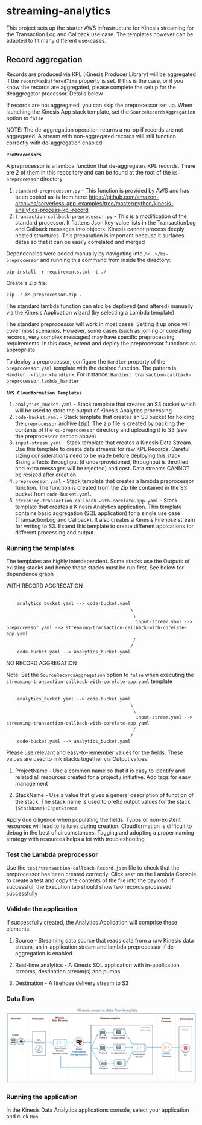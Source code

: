 # streaming-analytics

This project sets up the starter AWS infrastructure for Kinesis streaming for the Transaction Log and Callback use case. The templates however can be adapted to fit many different use-cases.

## Record aggregation

Records are produced via KPL (Kinesis Producer Library) will be aggregated if the `recordMaxBufferedTime` property is set. If this is the case, or if you know the records are aggregated, please complete the setup for the deaggregator processor. Details below

If records are not aggregated, you can skip the preprocessor set up. When launching the Kinesis App stack template, set the `SourceRecordsAggregation` option to `false`

NOTE: The de-aggregation operation returns a no-op if records are not aggregated. A stream with non-aggregated records will still function correctly with de-aggregation enabled

**`PreProcessors`**

A preprocessor is a lambda function that de-aggregates KPL records. There are 2 of them in this repository and can be found at the root of the `ks-preprocessor` directory
1. `standard-preprocessor.py` - This function is provided by AWS and has been copied as-is from here: https://github.com/amazon-archives/serverless-app-examples/tree/master/python/kinesis-analytics-process-kpl-record
2. `transaction-callback-preprocessor.py` - This is a modification of the standard processor. It flattens Json key-value lists in the TransactionLog and Callback messages into objects. Kinesis cannot process deeply nested structures. This preparation is important because it surfaces dataa so that it can be easily correlated and merged


Dependencies were added manually by navigating into `/<..>/ks-preprocessor` and running this command from inside the directory:

```
pip install -r requirements.txt -t ./

```

Create a Zip file:

```
zip -r ks-preprocessor.zip .

```

The standard lambda function can also be deployed (and altered) manually via the Kinesis Application wizard (by selecting a Lambda template)

The standard preprocessor will work in most cases. Setting it up once will cover most scenarios. However, some cases (such as joining or corelating records, very complex messages) may have specific preprocessing requirements. In this case, extend and deploy the preprocessor functions as appropriate

To deploy a preprocessor, configure the `Handler` property of the `preprocessor.yaml` template with the desired function. The pattern is `Handler: <file>.<handler>`. 
For instance: `Handler: transaction-callback-preprocessor.lambda_handler`


**`AWS Cloudformation Templates`**

1. `analytics_bucket.yaml` - Stack template that creates an S3 bucket which will be used to store the output of Kinesis Analytics processing
2. `code-bucket.yaml` - Stack template that creates an S3 bucket for holding the `preprocessor` archive (zip). The zip file is created by packing the contents of the `ks-preprocessor` directory and uploading it to S3 (see the preprocessor section above)
3. `input-stream.yaml` - Stack template that creates a Kinesis Data Stream. Use this template to create data streams for raw KPL Records. Careful sizing considerations need to be made before deploying this stack. Sizing affects throughput (if underprovisioned, throughput is throttled and extra messages will be rejected) and cost. Data streams CANNOT be resized after creation.
4. `preprocessor.yaml` - Stack template that creates a lambda preprocessor function. The function is created from the Zip file contained in the S3 bucket from `code-bucket.yaml`.
5. `streaming-transaction-callback-with-corelate-app.yaml` - Stack template that creates a Kinesis Analytics application. This template contains basic aggregation (SQL application) for a single use case (TransactionLog and Callback). It also creates a Kinesis Firehose stream for writing to S3. Extend this template to create different applcations for different processing and output. 

### Running the templates

The templates are highly interdependent. Some stacks use the Outputs of existing stacks and hence those stacks must be run first. See below for dependence graph

WITH RECORD AGGREGATION

```

    analytics_bucket.yaml --> code-bucket.yaml
                                              \
                                               \
                                                input-stream.yaml --> preprocessor.yaml --> streaming-transaction-callback-with-corelate-app.yaml
                                               /
                                              /
    code-bucket.yaml --> analytics_bucket.yaml

```

NO RECORD AGGREGATION

Note: Set the `SourceRecordsAggregation` option to `false` when executing the `streaming-transaction-callback-with-corelate-app.yaml` template

```

    analytics_bucket.yaml --> code-bucket.yaml
                                              \
                                               \
                                                input-stream.yaml --> streaming-transaction-callback-with-corelate-app.yaml
                                               /
                                              /
    code-bucket.yaml --> analytics_bucket.yaml

```

Please use relevant and easy-to-remember values for the fields. These values are used to link stacks together via Output values

1. ProjectName - Use a common name so that it is easy to identify and related all resources created for a project / initiative. Add tags for easy management

2. StackName - Use a value that gives a general description of function of the stack. The stack name is used to prefix output values for the stack `{StackName}:InputStream`

Apply due diligence when populating the fields. Typos or non-existent resources will lead to failures during creation. Cloudformation is difficult to debug in the best of circumstances. Tagging and adopting a proper naming strategy with resources helps a lot with troubleshooting

### Test the Lambda preprocessor

Use the `test/transaction-callback-Record.json` file to check that the preprocessor has been created correctly. Click `Test` on the Lambda Console to create a test and copy the contents of the file into the payload. If successful, the Execution tab should show two records processed successfully

### Validate the application

If successfully created, the Analytics Application will comprise these elements:

1. Source - Streaming data source that reads data from a raw Kinesis data stream, an in-application stream and lambda preprocessor if de-aggregation is enabled.

2. Real-time analytics - A Kinesis SQL application with in-application streams, destination stream(s) and pumps

3. Destination - A firehose delivery stream to S3

### Data flow

![Test Image](./resources/images/ksflow.png)

### Running the application

In the Kinesis Data Analytics applications console, select your application and click `Run`.
